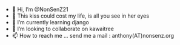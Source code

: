 - 👋 Hi, I’m @NonSenZ21
- 👀 This kiss could cost my life, is all you see in her eyes
- 🌱 I’m currently learning django
- 💞️ I’m looking to collaborate on kawaitree
- 📫 How to reach me ... send me a mail : anthony(AT)nonsenz.org

<!---
NonSenZ21/NonSenZ21 is a ✨ special ✨ repository because its `README.md` (this file) appears on your GitHub profile.
You can click the Preview link to take a look at your changes.
--->
